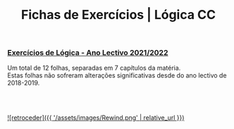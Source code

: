 <br>

<h1 align="center">Fichas de Exercícios | Lógica CC</h1>

<br>

### [Exercícios de Lógica - Ano Lectivo 2021/2022](Exercicios_LogicaCC_21-22-folhas1-12.pdf)
Um total de 12 folhas, separadas em 7 capítulos da matéria.
<br>Estas folhas não sofreram alterações significativas desde do ano lectivo de 2018-2019.

<br><br>

[![retroceder]({{ '/assets/images/Rewind.png' | relative_url }})](https://david81820.github.io/Recursos-LCC/logica)
